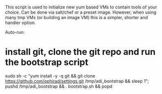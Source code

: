 This script is used to initialize new yum based VMs to contain tools of your choice.
Can be done via salt/chef or a preset image.  However, when using many tmp VMs (or building an image VM) this is a simpler, shorter and handier option.

Auto-run:
# install git, clone the git repo and run the bootstrap script
sudo sh -c "yum install -y -q git && git clone https://github.com/ophirad/settings.git /tmp/adi_bootstrap && sleep 1";  pushd /tmp/adi_bootstrap && . bootstrap.sh && popd
